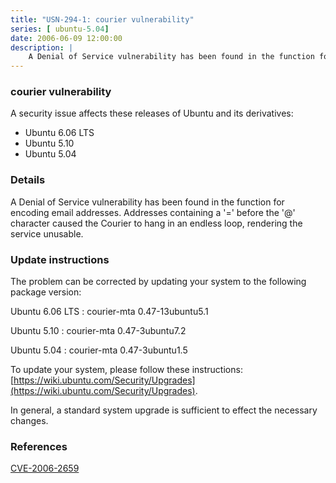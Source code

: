 ```yaml
---
title: "USN-294-1: courier vulnerability"
series: [ ubuntu-5.04]
date: 2006-06-09 12:00:00
description: |
    A Denial of Service vulnerability has been found in the function for encoding email addresses. Addresses containing a &#39;=&#39; before the &#39;@&#39; character caused the Courier to hang in an endless loop, rendering the service unusable.
--- 
```

 
 


### courier vulnerability

A security issue affects these releases of Ubuntu and its derivatives:

* Ubuntu 6.06 LTS
* Ubuntu 5.10
* Ubuntu 5.04

### Details

A Denial of Service vulnerability has been found in the function for encoding email addresses. Addresses containing a &#39;=&#39; before the &#39;@&#39; character caused the Courier to hang in an endless loop, rendering the service unusable.

### Update instructions

The problem can be corrected by updating your system to the following package version:

Ubuntu 6.06 LTS
 : courier-mta <span>0.47-13ubuntu5.1</span>

Ubuntu 5.10
 : courier-mta <span>0.47-3ubuntu7.2</span>

Ubuntu 5.04
 : courier-mta <span>0.47-3ubuntu1.5</span>

To update your system, please follow these instructions: [https://wiki.ubuntu.com/Security/Upgrades](https://wiki.ubuntu.com/Security/Upgrades).

In general, a standard system upgrade is sufficient to effect the necessary changes.

### References

 
 [CVE-2006-2659](http://people.ubuntu.com/~ubuntu-security/cve/CVE-2006-2659)
 


